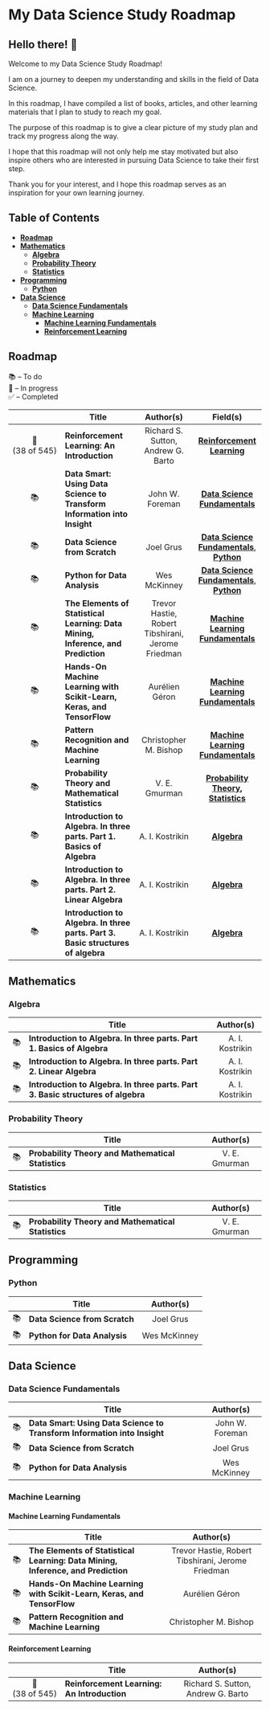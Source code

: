 # My Data Science Study Roadmap

## Hello there! 👋

Welcome to my Data Science Study Roadmap!

I am on a journey to deepen my understanding and skills in the field of Data Science.

In this roadmap, I have compiled a list of books, articles, and other learning materials that I plan to study to reach my goal.

The purpose of this roadmap is to give a clear picture of my study plan and track my progress along the way.

I hope that this roadmap will not only help me stay motivated but also inspire others who are interested in pursuing Data Science to take their first step.

Thank you for your interest, and I hope this roadmap serves as an inspiration for your own learning journey.

## Table of Contents

- **[Roadmap](#roadmap)**
- **[Mathematics](#mathematics)**
  - **[Algebra](#algebra)**
  - **[Probability Theory](#probability-theory)**
  - **[Statistics](#statistics)**
- **[Programming](#programming)**
  - **[Python](#python)**
- **[Data Science](#data-science)**
  - **[Data Science Fundamentals](#data-science-fundamentals)**
  - **[Machine Learning](#machine-learning)**
    - **[Machine Learning Fundamentals](#machine-learning-fundamentals)**
    - **[Reinforcement Learning](#reinforcement-learning)**

## Roadmap

📚 – To do  
📖 – In progress  
✅ – Completed

|                                | Title                                                                            | Author(s)                                         | Field(s)                                                                               |
| :----------------------------: | -------------------------------------------------------------------------------- | :-----------------------------------------------: | :------------------------------------------------------------------------------------: |
| 📖<br/>(38&nbsp;of&nbsp;545)   | **Reinforcement Learning: An Introduction**                                      | Richard S. Sutton, Andrew G. Barto                | **[Reinforcement Learning](#reinforcement-learning)**                                  |
| 📚                             | **Data Smart: Using Data Science to Transform Information into Insight**         | John W. Foreman                                   | **[Data Science Fundamentals](#machine-learning-fundamentals)**                        |
| 📚                             | **Data Science from Scratch**                                                    | Joel Grus                                         | **[Data Science Fundamentals](#machine-learning-fundamentals)**, **[Python](#python)** |
| 📚                             | **Python for Data Analysis**                                                     | Wes McKinney                                      | **[Data Science Fundamentals](#machine-learning-fundamentals)**, **[Python](#python)** |
| 📚                             | **The Elements of Statistical Learning: Data Mining, Inference, and Prediction** | Trevor Hastie, Robert Tibshirani, Jerome Friedman | **[Machine Learning Fundamentals](#machine-learning-fundamentals)**                    |
| 📚                             | **Hands-On Machine Learning with Scikit-Learn, Keras, and TensorFlow**           | Aurélien Géron                                    | **[Machine Learning Fundamentals](#machine-learning-fundamentals)**                    |
| 📚                             | **Pattern Recognition and Machine Learning**                                     | Christopher M. Bishop                             | **[Machine Learning Fundamentals](#machine-learning-fundamentals)**                    |
| 📚                             | **Probability Theory and Mathematical Statistics**                               | V. E. Gmurman                                     | **[Probability Theory](#probability-theory), [Statistics](#statistics)**               |
| 📚                             | **Introduction to Algebra. In three parts. Part 1. Basics of Algebra**           | A. I. Kostrikin                                   | **[Algebra](#algebra)**                                                                |
| 📚                             | **Introduction to Algebra. In three parts. Part 2. Linear Algebra**              | A. I. Kostrikin                                   | **[Algebra](#algebra)**                                                                |
| 📚                             | **Introduction to Algebra. In three parts. Part 3. Basic structures of algebra** | A. I. Kostrikin                                   | **[Algebra](#algebra)**                                                                |

## Mathematics

### Algebra

|      | Title                                                                            | Author(s)       |
| :--: | -------------------------------------------------------------------------------- | :-------------: |
| 📚   | **Introduction to Algebra. In three parts. Part 1. Basics of Algebra**           | A. I. Kostrikin |
| 📚   | **Introduction to Algebra. In three parts. Part 2. Linear Algebra**              | A. I. Kostrikin |
| 📚   | **Introduction to Algebra. In three parts. Part 3. Basic structures of algebra** | A. I. Kostrikin |

### Probability Theory

|      | Title                                              | Author(s)     |
| :--: | -------------------------------------------------- | :-----------: |
| 📚   | **Probability Theory and Mathematical Statistics** | V. E. Gmurman |

### Statistics

|      | Title                                              | Author(s)     |
| :--: | -------------------------------------------------- | :-----------: |
| 📚   | **Probability Theory and Mathematical Statistics** | V. E. Gmurman |

## Programming

### Python

|      | Title                         | Author(s)    |
| :--: | ----------------------------- | :----------: |
| 📚   | **Data Science from Scratch** | Joel Grus    |
| 📚   | **Python for Data Analysis**  | Wes McKinney |

## Data Science

### Data Science Fundamentals

|      | Title                                                                    | Author(s)       |
| :--: | ------------------------------------------------------------------------ | :-------------: |
| 📚   | **Data Smart: Using Data Science to Transform Information into Insight** | John W. Foreman |
| 📚   | **Data Science from Scratch**                                            | Joel Grus       |
| 📚   | **Python for Data Analysis**                                             | Wes McKinney    |



### Machine Learning

#### Machine Learning Fundamentals

|      | Title                                                                            | Author(s)                                         |
| :--: | -------------------------------------------------------------------------------- | :-----------------------------------------------: |
| 📚   | **The Elements of Statistical Learning: Data Mining, Inference, and Prediction** | Trevor Hastie, Robert Tibshirani, Jerome Friedman |
| 📚   | **Hands-On Machine Learning with Scikit-Learn, Keras, and TensorFlow**           | Aurélien Géron                                    |
| 📚   | **Pattern Recognition and Machine Learning**                                     | Christopher M. Bishop                             |

#### Reinforcement Learning

|                              | Title                                       | Author(s)                          |
| :--------------------------: | ------------------------------------------- | :--------------------------------: |
| 📖<br/>(38&nbsp;of&nbsp;545) | **Reinforcement Learning: An Introduction** | Richard S. Sutton, Andrew G. Barto |
